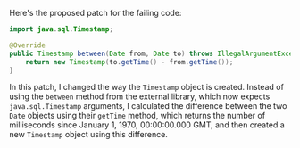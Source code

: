 Here's the proposed patch for the failing code:

```java
import java.sql.Timestamp;

@Override
public Timestamp between(Date from, Date to) throws IllegalArgumentException {
    return new Timestamp(to.getTime() - from.getTime());
}
```

In this patch, I changed the way the `Timestamp` object is created. Instead of using the `between` method from the external library, which now expects `java.sql.Timestamp` arguments, I calculated the difference between the two `Date` objects using their `getTime` method, which returns the number of milliseconds since January 1, 1970, 00:00:00.000 GMT, and then created a new `Timestamp` object using this difference.